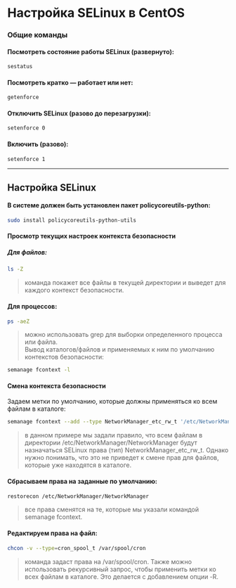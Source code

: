 # Настройка SELinux в CentOS

### Общие команды
#### Посмотреть состояние работы SELinux (развернуто):
```bash
sestatus
```
#### Посмотреть кратко — работает или нет:
```bash
getenforce
```
#### Отключить SELinux (разово до перезагрузки):
```bash
setenforce 0
```
#### Включить (разово):
```bash
setenforce 1
```

----

## Настройка SELinux


#### В системе должен быть установлен пакет policycoreutils-python:

```bash
sudo install policycoreutils-python-utils
```

#### Просмотр текущих настроек контекста безопасности
##### Для файлов:
```bash
ls -Z
```
> команда покажет все файлы в текущей директории и выведет для каждого контекст безопасности.

#### Для процессов:
```bash
ps -aeZ
```
> можно использовать grep для выборки определенного процесса или файла.  
> Вывод каталогов/файлов и применяемых к ним по умолчанию контекстов безопасности:
```bash
semanage fcontext -l
```
#### Смена контекста безопасности
Задаем метки по умолчанию, которые должны применяться ко всем файлам в каталоге:
```bash
semanage fcontext --add --type NetworkManager_etc_rw_t '/etc/NetworkManager/NetworkManager(/.*)?'
```
> в данном примере мы задали правило, что всем файлам в директории /etc/NetworkManager/NetworkManager будут назначаться SELinux права (тип) NetworkManager_etc_rw_t. Однако нужно понимать, что это не приведет к смене прав для файлов, которые уже находятся в каталоге.

#### Сбрасываем права на заданные по умолчанию:
```bash
restorecon /etc/NetworkManager/NetworkManager
```
> все права сменятся на те, которые мы указали командой semanage fcontext.

#### Редактируем права на файл:
```bash
chcon -v --type=cron_spool_t /var/spool/cron
```
> команда задаст права на /var/spool/cron. Также можно использовать рекурсивный запрос, чтобы применить метки ко всех файлам в каталоге. Это делается с добавлением опции -R.

